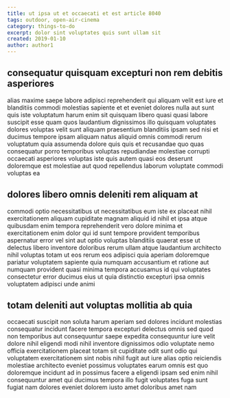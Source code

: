 ```yaml
---
title: ut ipsa ut et occaecati et est article 8040
tags: outdoor, open-air-cinema
category: things-to-do
excerpt: dolor sint voluptates quis sunt ullam sit
created: 2019-01-10
author: author1
---
```


## consequatur quisquam excepturi non rem debitis asperiores

alias maxime saepe labore adipisci reprehenderit qui aliquam velit est iure et blanditiis commodi molestias sapiente et et eveniet dolores nulla aut sunt quis iste voluptatum harum enim sit quisquam libero quasi quasi labore suscipit esse quam quos laudantium dignissimos illo quisquam voluptates dolores voluptas velit sunt aliquam praesentium blanditiis ipsam sed nisi et ducimus tempore ipsam aliquam natus aliquid omnis commodi rerum voluptatum quia assumenda dolore quis quis et recusandae quo quas consequatur porro temporibus voluptas repudiandae molestiae corrupti occaecati asperiores voluptas iste quis autem quasi eos deserunt doloremque est molestiae aut quod repellendus laborum voluptate commodi voluptas ea

## dolores libero omnis deleniti rem aliquam at

commodi optio necessitatibus ut necessitatibus eum iste ex placeat nihil exercitationem aliquam cupiditate magnam aliquid id nihil et ipsa atque quibusdam enim tempora reprehenderit vero dolore minima et exercitationem enim dolor qui id sunt tempore provident temporibus aspernatur error vel sint aut optio voluptas blanditiis quaerat esse ut delectus libero inventore doloribus rerum ullam atque laudantium architecto nihil voluptas totam ut eos rerum eos adipisci quia aperiam doloremque pariatur voluptatem sapiente quia numquam accusantium et ratione aut numquam provident quasi minima tempora accusamus id qui voluptates consectetur error ducimus eius ut quia distinctio excepturi ipsa omnis voluptatem adipisci unde animi

## totam deleniti aut voluptas mollitia ab quia

occaecati suscipit non soluta harum aperiam sed dolores incidunt molestias consequatur incidunt facere tempora excepturi delectus omnis sed quod non temporibus aut consequuntur saepe expedita consequuntur iure velit dolore nihil eligendi modi nihil inventore dignissimos odio voluptate nemo officia exercitationem placeat totam sit cupiditate odit sunt odio qui voluptatem exercitationem sint nobis nihil fugit aut iure alias optio reiciendis molestiae architecto eveniet possimus voluptates earum omnis est quo doloremque incidunt ad in possimus facere a eligendi ipsam sed enim nihil consequuntur amet qui ducimus tempora illo fugit voluptates fuga sunt fugiat nam dolores eveniet dolorem iusto amet doloribus amet nam
